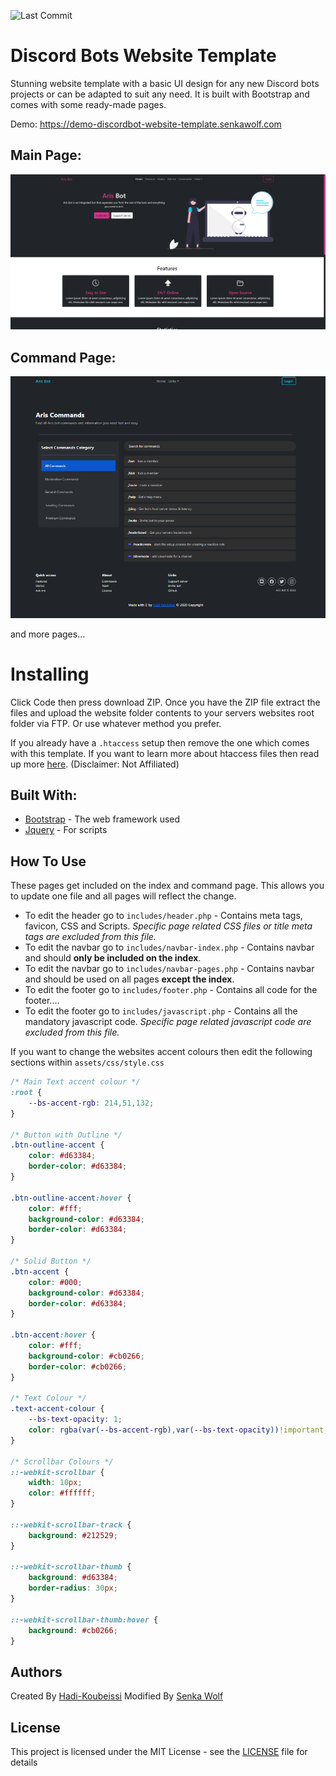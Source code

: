 ![Last Commit](https://img.shields.io/github/last-commit/SenkaWolf/Discord-Bot-Website-Template?style=for-the-badge)

# Discord Bots Website Template
Stunning website template with a basic UI design for any new Discord bots projects or can be adapted to suit any need. It is built with Bootstrap and comes with some ready-made pages.

Demo: https://demo-discordbot-website-template.senkawolf.com

## Main Page:

![Screenshot1](https://raw.githubusercontent.com/SenkaWolf/Discord-Bot-Website-Template/Main/screenshots/index.png)

## Command Page:
![Screenshot4](https://raw.githubusercontent.com/SenkaWolf/Discord-Bot-Website-Template/Main/screenshots/commands.png)

and more pages...

# Installing
Click Code then press download ZIP. Once you have the ZIP file extract the files and upload the website folder contents to your servers websites root folder via FTP. Or use whatever method you prefer.

If you already have a `.htaccess` setup then remove the one which comes with this template. If you want to learn more about htaccess files then read up more [here](https://developer.mozilla.org/en-US/docs/Learn/Server-side/Apache_Configuration_htaccess). (Disclaimer: Not Affiliated)

## Built With: 

* [Bootstrap](https://getbootstrap.com/) - The web framework used
* [Jquery](https://jquery.com/) - For scripts

## How To Use

These pages get included on the index and command page. This allows you to update one file and all pages will reflect the change.
* To edit the header go to `includes/header.php` - Contains meta tags, favicon, CSS and Scripts. _Specific page related CSS files or title meta tags are excluded from this file._
* To edit the navbar go to `includes/navbar-index.php` - Contains navbar and should **only be included on the index**.
* To edit the navbar go to `includes/navbar-pages.php` - Contains navbar and should be used on all pages **except the index**.
* To edit the footer go to `includes/footer.php` - Contains all code for the footer....
* To edit the footer go to `includes/javascript.php` - Contains all the mandatory javascript code. _Specific page related javascript code are excluded from this file._

If you want to change the websites accent colours then edit the following sections within `assets/css/style.css`
```CSS
/* Main Text accent colour */
:root {
	--bs-accent-rgb: 214,51,132;
}

/* Button with Outline */
.btn-outline-accent {
	color: #d63384;
	border-color: #d63384;
}

.btn-outline-accent:hover {
	color: #fff;
	background-color: #d63384;
	border-color: #d63384;
}

/* Solid Button */
.btn-accent {
	color: #000;
	background-color: #d63384;
	border-color: #d63384;
}

.btn-accent:hover {
	color: #fff;
	background-color: #cb0266;
	border-color: #cb0266;
}

/* Text Colour */
.text-accent-colour {
	--bs-text-opacity: 1;
	color: rgba(var(--bs-accent-rgb),var(--bs-text-opacity))!important;
}

/* Scrollbar Colours */
::-webkit-scrollbar {
	width: 10px;
	color: #ffffff;
}

::-webkit-scrollbar-track {
	background: #212529;
}

::-webkit-scrollbar-thumb {
	background: #d63384;
	border-radius: 30px;
}

::-webkit-scrollbar-thumb:hover {
	background: #cb0266;
}
```

## Authors

Created By [Hadi-Koubeissi](https://github.com/Hadi-Koubeissi)
Modified By [Senka Wolf](https://github.com/SenkaWolf)

## License

This project is licensed under the MIT License - see the [LICENSE](LICENSE) file for details
